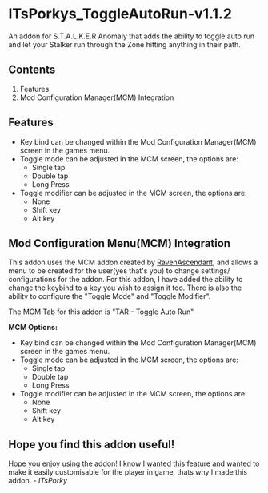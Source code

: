 # ITsPorkys_ToggleAutoRun-v1.1.2

An addon for S.T.A.L.K.E.R Anomaly that adds the ability to toggle auto run and let your Stalker run through the Zone hitting anything in their path.

## Contents

1. Features
2. Mod Configuration Manager(MCM) Integration

## Features

- Key bind can be changed within the Mod Configuration Manager(MCM) screen in the games menu.
- Toggle mode can be adjusted in the MCM screen, the options are:
  - Single tap
  - Double tap
  - Long Press
- Toggle modifier can be adjusted in the MCM screen, the options are:
  - None
  - Shift key
  - Alt key

## Mod Configuration Menu(MCM) Integration

This addon uses the MCM addon created by [RavenAscendant](https://github.com/RAX-Anomaly), and allows a menu to be created for the user(yes that's you) to change settings/ configurations for the addon. For this addon, I have added the ability to change the keybind to a key you wish to assign it too. There is also the ability to configure the "Toggle Mode" and "Toggle Modifier".

The MCM Tab for this addon is "TAR - Toggle Auto Run"

**MCM Options:**

- Key bind can be changed within the Mod Configuration Manager(MCM) screen in the games menu.
- Toggle mode can be adjusted in the MCM screen, the options are:
  - Single tap
  - Double tap
  - Long Press
- Toggle modifier can be adjusted in the MCM screen, the options are:
  - None
  - Shift key
  - Alt key

## Hope you find this addon useful!

Hope you enjoy using the addon! I know I wanted this feature and wanted to make it easily customisable for the player in game, thats why I made this addon. - _ITsPorky_
